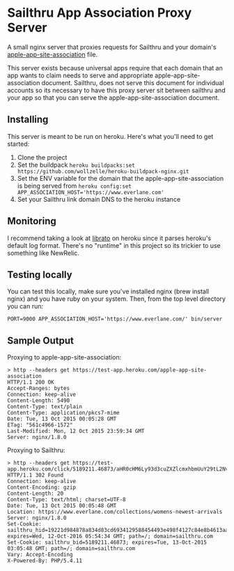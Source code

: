# Sailthru App Association Proxy Server

A small nginx server that proxies requests for Sailthru and your
domain's [apple-app-site-association](https://developer.apple.com/library/prerelease/ios/documentation/General/Conceptual/AppSearch/UniversalLinks.html) file.

This server exists because universal apps require that each domain that
an app wants to claim needs to serve and appropriate apple-app-site-association document.  Sailthru, does not serve this document for individual accounts so its necessary to have this proxy server sit between sailthru and your app so that you can serve the apple-app-site-association document.

## Installing

This server is meant to be run on heroku.  Here's what you'll need to
get started:

1. Clone the project
2. Set the buildpack `heroku buildpacks:set https://github.com/wollzelle/heroku-buildpack-nginx.git`
3. Set the ENV variable for the domain that the apple-app-site-association is being served from `heroku config:set APP_ASSOCIATION_HOST='https://www.everlane.com'`
4. Set your Sailthru link domain DNS to the heroku instance

## Monitoring

I recommend taking a look at [librato](https://devcenter.heroku.com/articles/librato) on heroku since it parses heroku's
default log format.  There's no "runtime" in this project so its
trickier to use something like NewRelic.

## Testing locally

You can test this locally, make sure you've installed nginx (brew
install nginx) and you have ruby on your system.  Then, from the top
level directory you can run:

```
PORT=9000 APP_ASSOCIATION_HOST='https://www.everlane.com/' bin/server
```


## Sample Output

Proxying to apple-app-site-association:

```
> http --headers get https://test-app.heroku.com/apple-app-site-association
HTTP/1.1 200 OK
Accept-Ranges: bytes
Connection: keep-alive
Content-Length: 5490
Content-Type: text/plain
Content-Type: application/pkcs7-mime
Date: Tue, 13 Oct 2015 00:05:28 GMT
ETag: "561c4966-1572"
Last-Modified: Mon, 12 Oct 2015 23:59:34 GMT
Server: nginx/1.8.0
```

Proxying to Sailthru:

```
> http --headers get https://test-app.heroku.com/click/5189211.46873/aHR0cHM6Ly93d3cuZXZlcmxhbmUuY29tL2NvbGxlY3Rpb25zL3dvbWVucy1uZXdlc3QtYXJyaXZhbHM_Zmlyc3RfbmFtZT1OaWNob2xhcyUyMCZvcGVuX3dpdGhfYXBwPTEmbW9iaWxlX2xvZ2luX2dhdGU9dHJ1ZSZlbWFpbD1uaXh0ZXJyaW11cyU0MGdtYWlsLmNvbSZnYXRlZF9pbWFnZT0yMDE1MDgwNF9CYWNrcGFja19MYXVuY2hfSGVyby1NLmpwZyZsYXN0X25hbWU9Um93ZSUyMA/54493e498f4127c84e8b4613C8e51b847
HTTP/1.1 302 Found
Connection: keep-alive
Content-Encoding: gzip
Content-Length: 20
Content-Type: text/html; charset=UTF-8
Date: Tue, 13 Oct 2015 00:05:48 GMT
Location: https://www.everlane.com/collections/womens-newest-arrivals
Server: nginx/1.8.0
Set-Cookie: sailthru_hid=19221d984878a834d83cd6934129588454493e498f4127c84e8b4613aa248dd56928b3369d4e38c64091bf88; expires=Wed, 12-Oct-2016 05:54:34 GMT; path=/; domain=sailthru.com
Set-Cookie: sailthru_bid=5189211.46873; expires=Tue, 13-Oct-2015 03:05:48 GMT; path=/; domain=sailthru.com
Vary: Accept-Encoding
X-Powered-By: PHP/5.4.11
```
